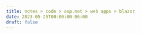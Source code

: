 ```yaml
---
title: notes > code > asp.net > web apps > blazor
date: 2023-05-25T00:00:00-06:00
draft: false
---
```


